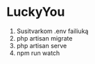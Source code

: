 # LuckyYou

1. Susitvarkom .env failiuką
2. php artisan migrate
3. php artisan serve
4. npm run watch
